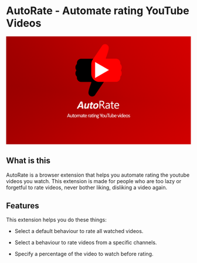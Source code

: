 # AutoRate - Automate rating YouTube Videos

<div style="text-align:center"><img src="assets/social.png"/></div>

## What is this

AutoRate is a browser extension that helps you automate rating the youtube videos you watch.
This extension is made for people who are too lazy or forgetful to rate videos, never bother liking, disliking a video again.

## Features

This extension helps you do these things:

- Select a default behaviour to rate all watched videos.

- Select a behaviour to rate videos from a specific channels.

- Specify a percentage of the video to watch before rating.
